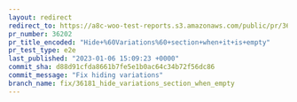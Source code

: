 ```yaml
---
layout: redirect
redirect_to: https://a8c-woo-test-reports.s3.amazonaws.com/public/pr/36202/e2e/index.html
pr_number: 36202
pr_title_encoded: "Hide+%60Variations%60+section+when+it+is+empty"
pr_test_type: e2e
last_published: "2023-01-06 15:09:23 +0000"
commit_sha: d88d91cfda8661b7fe5e1b0ac64c34b72f56dc86
commit_message: "Fix hiding variations"
branch_name: fix/36181_hide_variations_section_when_empty
---
```

